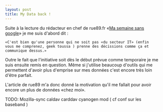 ```yaml
---
layout: post
title: My Data back !
---
```


Suite à la lecture du rédacteur en chef de rue89.fr «[Ma semaine sans google](http://www.rue89.com/2013/10/11/semaine-sans-google-13-mail-sans-gmail-ca-paye-246434)» je me suis d'abord dit :

    «C'est bien qu'une personne qui ne soit pas «du secteur IT» (enfin vous me comprenez, geek toussa ) prenne des décissions comme ça et communique dessus.»

Outre le fait que l'initiative soit dès le début prévue comme temporaire je me suis ensuite remis en question. Même si j'utilise beaucoup d'outils qui me permettent d'avoir plus d'emprise sur mes données c'est encore très loin d'être parfait.

L'article de rue89 m'a donc donné la motivation qu'il me fallait pour avoir encore un plus de données «chez moi».

TODO:
Mozilla-sync
caldav
carddav
cyanogen mod ( cf conf sur les baseband )
